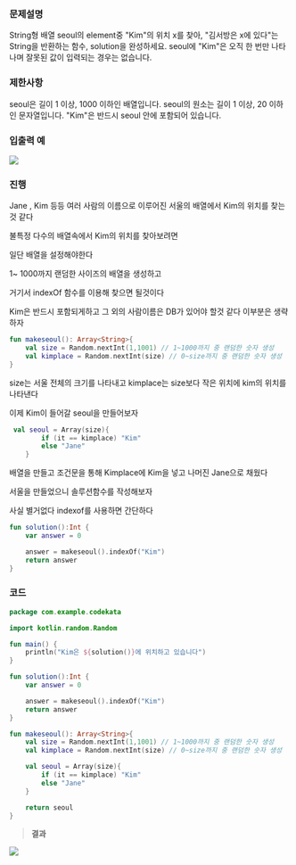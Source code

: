 ### **문제설명**

String형 배열 seoul의 element중 "Kim"의 위치 x를 찾아, "김서방은 x에 있다"는 String을 반환하는 함수, solution을 완성하세요. seoul에 "Kim"은 오직 한 번만 나타나며 잘못된 값이 입력되는 경우는 없습니다.

### **제한사항**

seoul은 길이 1 이상, 1000 이하인 배열입니다.
seoul의 원소는 길이 1 이상, 20 이하인 문자열입니다.
"Kim"은 반드시 seoul 안에 포함되어 있습니다.

### **입출력 예**
![](https://velog.velcdn.com/images/guysang/post/758d3922-d15f-47b8-a0cd-c2d3856f916e/image.png)


### **진행**

Jane , Kim 등등 여러 사람의 이름으로 이루어진 서울의 배열에서 Kim의 위치를 찾는 것 같다

불특정 다수의 배열속에서 Kim의 위치를 찾아보려면

일단 배열을 설정해야한다

1~ 1000까지 랜덤한 사이즈의 배열을 생성하고

거기서 indexOf 함수를 이용해 찾으면 될것이다

Kim은 반드시 포함되게하고 그 외의 사람이름은 DB가 있어야 할것 같다 이부분은 생략하자

```kotlin
fun makeseoul(): Array<String>{
    val size = Random.nextInt(1,1001) // 1~1000까지 중 랜덤한 숫자 생성
    val kimplace = Random.nextInt(size) // 0~size까지 중 랜덤한 숫자 생성
}
```
size는 서울 전체의 크기를 나타내고 kimplace는 size보다 작은 위치에 kim의 위치를 나타낸다

이제 Kim이 들어갈 seoul을 만들어보자

```kotlin
 val seoul = Array(size){
        if (it == kimplace) "Kim"
        else "Jane"
    }
```
배열을 만들고 조건문을 통해 Kimplace에 Kim을 넣고 나머진 Jane으로 채웠다

서울을 만들었으니 솔루션함수를 작성해보자

사실 별거없다 indexof를 사용하면 간단하다
```kotlin
fun solution():Int {
    var answer = 0

    answer = makeseoul().indexOf("Kim")
    return answer
}
```


### **코드**

```kotlin
package com.example.codekata

import kotlin.random.Random

fun main() {
    println("Kim은 ${solution()}에 위치하고 있습니다")
}

fun solution():Int {
    var answer = 0

    answer = makeseoul().indexOf("Kim")
    return answer
}

fun makeseoul(): Array<String>{
    val size = Random.nextInt(1,1001) // 1~1000까지 중 랜덤한 숫자 생성
    val kimplace = Random.nextInt(size) // 0~size까지 중 랜덤한 숫자 생성

    val seoul = Array(size){
        if (it == kimplace) "Kim"
        else "Jane"
    }

    return seoul
}


```
>**결과**

![](https://velog.velcdn.com/images/guysang/post/0c36160a-1629-4232-a5b0-06ce1b9fd05c/image.png)
